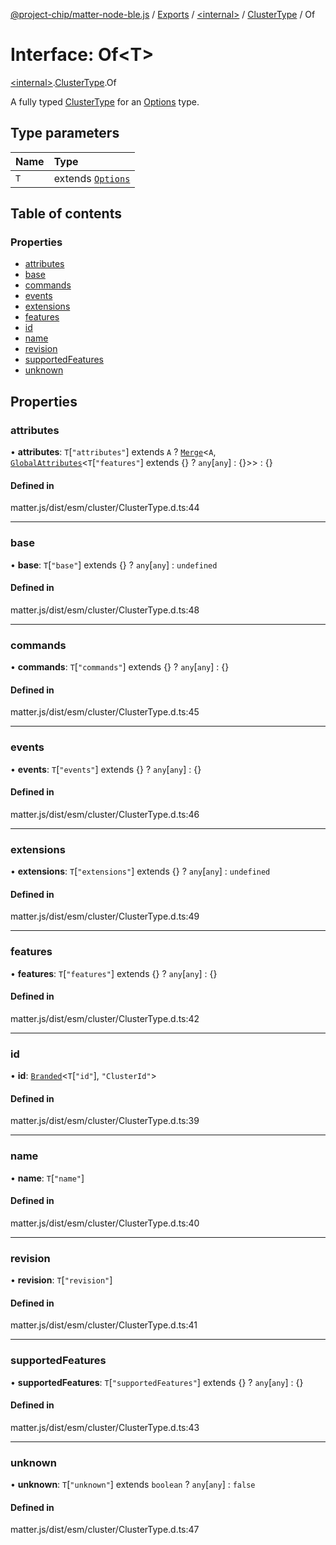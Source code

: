 [@project-chip/matter-node-ble.js](../README.md) / [Exports](../modules.md) / [\<internal\>](../modules/internal_.md) / [ClusterType](../modules/internal_.ClusterType.md) / Of

# Interface: Of\<T\>

[\<internal\>](../modules/internal_.md).[ClusterType](../modules/internal_.ClusterType.md).Of

A fully typed [ClusterType](../modules/internal_.md#clustertype) for an [Options](../modules/internal_.ClusterType.md#options) type.

## Type parameters

| Name | Type |
| :------ | :------ |
| `T` | extends [`Options`](../modules/internal_.ClusterType.md#options) |

## Table of contents

### Properties

- [attributes](internal_.ClusterType.Of.md#attributes)
- [base](internal_.ClusterType.Of.md#base)
- [commands](internal_.ClusterType.Of.md#commands)
- [events](internal_.ClusterType.Of.md#events)
- [extensions](internal_.ClusterType.Of.md#extensions)
- [features](internal_.ClusterType.Of.md#features)
- [id](internal_.ClusterType.Of.md#id)
- [name](internal_.ClusterType.Of.md#name)
- [revision](internal_.ClusterType.Of.md#revision)
- [supportedFeatures](internal_.ClusterType.Of.md#supportedfeatures)
- [unknown](internal_.ClusterType.Of.md#unknown)

## Properties

### attributes

• **attributes**: `T`[``"attributes"``] extends `A` ? [`Merge`](../modules/internal_.md#merge)\<`A`, [`GlobalAttributes`](../modules/internal_.md#globalattributes)\<`T`[``"features"``] extends {} ? `any`[`any`] : {}\>\> : {}

#### Defined in

matter.js/dist/esm/cluster/ClusterType.d.ts:44

___

### base

• **base**: `T`[``"base"``] extends {} ? `any`[`any`] : `undefined`

#### Defined in

matter.js/dist/esm/cluster/ClusterType.d.ts:48

___

### commands

• **commands**: `T`[``"commands"``] extends {} ? `any`[`any`] : {}

#### Defined in

matter.js/dist/esm/cluster/ClusterType.d.ts:45

___

### events

• **events**: `T`[``"events"``] extends {} ? `any`[`any`] : {}

#### Defined in

matter.js/dist/esm/cluster/ClusterType.d.ts:46

___

### extensions

• **extensions**: `T`[``"extensions"``] extends {} ? `any`[`any`] : `undefined`

#### Defined in

matter.js/dist/esm/cluster/ClusterType.d.ts:49

___

### features

• **features**: `T`[``"features"``] extends {} ? `any`[`any`] : {}

#### Defined in

matter.js/dist/esm/cluster/ClusterType.d.ts:42

___

### id

• **id**: [`Branded`](../modules/internal_.md#branded)\<`T`[``"id"``], ``"ClusterId"``\>

#### Defined in

matter.js/dist/esm/cluster/ClusterType.d.ts:39

___

### name

• **name**: `T`[``"name"``]

#### Defined in

matter.js/dist/esm/cluster/ClusterType.d.ts:40

___

### revision

• **revision**: `T`[``"revision"``]

#### Defined in

matter.js/dist/esm/cluster/ClusterType.d.ts:41

___

### supportedFeatures

• **supportedFeatures**: `T`[``"supportedFeatures"``] extends {} ? `any`[`any`] : {}

#### Defined in

matter.js/dist/esm/cluster/ClusterType.d.ts:43

___

### unknown

• **unknown**: `T`[``"unknown"``] extends `boolean` ? `any`[`any`] : ``false``

#### Defined in

matter.js/dist/esm/cluster/ClusterType.d.ts:47
